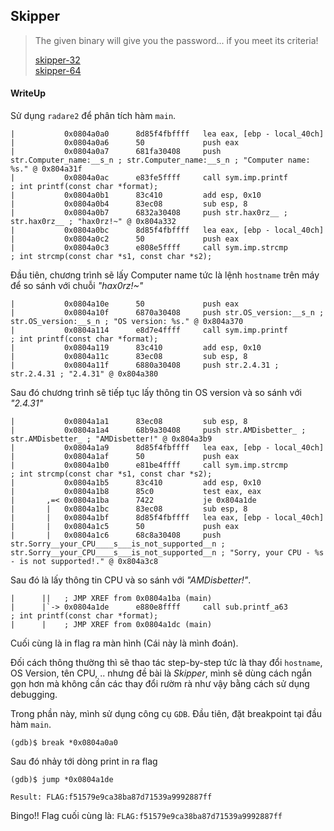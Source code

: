 ## Skipper

> The given binary will give you the password... if you meet its criteria!
>
>    [skipper-32](./lib/skipper-32) <br>
>    [skipper-64](./lib/skipper-64)

#### WriteUp

Sử dụng `radare2` để phân tích hàm `main`.

```
|           0x0804a0a0      8d85f4fbffff   lea eax, [ebp - local_40ch]
|           0x0804a0a6      50             push eax
|           0x0804a0a7      681fa30408     push str.Computer_name:__s_n ; str.Computer_name:__s_n ; "Computer name: %s." @ 0x804a31f
|           0x0804a0ac      e83fe5ffff     call sym.imp.printf        ; int printf(const char *format);
|           0x0804a0b1      83c410         add esp, 0x10
|           0x0804a0b4      83ec08         sub esp, 8
|           0x0804a0b7      6832a30408     push str.hax0rz__ ; str.hax0rz__ ; "hax0rz!~" @ 0x804a332
|           0x0804a0bc      8d85f4fbffff   lea eax, [ebp - local_40ch]
|           0x0804a0c2      50             push eax
|           0x0804a0c3      e808e5ffff     call sym.imp.strcmp        ; int strcmp(const char *s1, const char *s2);
```

Đầu tiên, chương trình sẽ lấy Computer name tức là lệnh `hostname` trên máy để so sánh với chuỗi *"hax0rz!~"*

```
|           0x0804a10e      50             push eax
|           0x0804a10f      6870a30408     push str.OS_version:__s_n ; str.OS_version:__s_n ; "OS version: %s." @ 0x804a370
|           0x0804a114      e8d7e4ffff     call sym.imp.printf        ; int printf(const char *format);
|           0x0804a119      83c410         add esp, 0x10
|           0x0804a11c      83ec08         sub esp, 8
|           0x0804a11f      6880a30408     push str.2.4.31 ; str.2.4.31 ; "2.4.31" @ 0x804a380
```

Sau đó chương trình sẽ tiếp tục lấy thông tin OS version và so sánh với *"2.4.31"*

```
|           0x0804a1a1      83ec08         sub esp, 8
|           0x0804a1a4      68b9a30408     push str.AMDisbetter_ ; str.AMDisbetter_ ; "AMDisbetter!" @ 0x804a3b9
|           0x0804a1a9      8d85f4fbffff   lea eax, [ebp - local_40ch]
|           0x0804a1af      50             push eax
|           0x0804a1b0      e81be4ffff     call sym.imp.strcmp        ; int strcmp(const char *s1, const char *s2);
|           0x0804a1b5      83c410         add esp, 0x10
|           0x0804a1b8      85c0           test eax, eax
|       ,=< 0x0804a1ba      7422           je 0x804a1de
|       |   0x0804a1bc      83ec08         sub esp, 8
|       |   0x0804a1bf      8d85f4fbffff   lea eax, [ebp - local_40ch]
|       |   0x0804a1c5      50             push eax
|       |   0x0804a1c6      68c8a30408     push str.Sorry__your_CPU____s___is_not_supported__n ; str.Sorry__your_CPU____s___is_not_supported__n ; "Sorry, your CPU - %s - is not supported!." @ 0x804a3c8
```

Sau đó là lấy thông tin CPU và so sánh với *"AMDisbetter!"*.

```
|      ||   ; JMP XREF from 0x0804a1ba (main)
|      |`-> 0x0804a1de      e880e8ffff     call sub.printf_a63        ; int printf(const char *format);
|      |    ; JMP XREF from 0x0804a1dc (main)
```

Cuối cùng là in flag ra màn hình (Cái này là mình đoán).

Đối cách thông thường thì sẽ thao tác step-by-step tức là thay đổi `hostname`, OS Version, tên CPU, .. nhưng đề bài là *Skipper*, mình sẽ dùng cách ngắn gọn hơn mà không cần các thay đổi rườm rà như vậy bằng cách sử dụng debugging.

Trong phần này, mình sử dụng công cụ `GDB`. Đầu tiên, đặt breakpoint tại đầu hàm `main`.

```
(gdb)$ break *0x0804a0a0
```

Sau đó nhảy tới dòng print in ra flag

```
(gdb)$ jump *0x0804a1de
```
```
Result: FLAG:f51579e9ca38ba87d71539a9992887ff
```

Bingo!! Flag cuối cùng là: `FLAG:f51579e9ca38ba87d71539a9992887ff`
